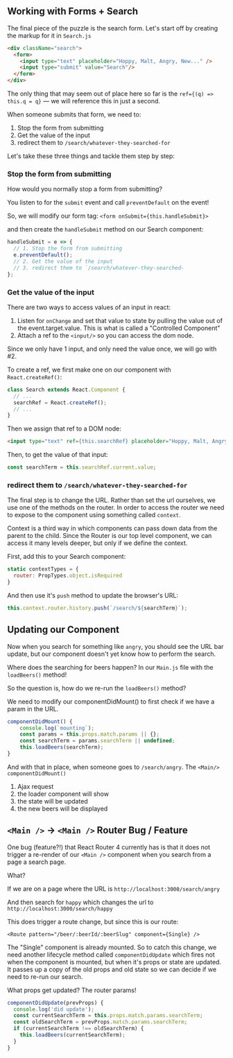 ## Working with Forms + Search

The final piece of the puzzle is the search form. Let's start off by creating the markup for it in `Search.js`

```html
<div className="search">
  <form>
    <input type="text" placeholder="Hoppy, Malt, Angry, New..." />
    <input type="submit" value="Search"/>
  </form>
</div>
```

The only thing that may seem out of place here so far is the `ref={(q) => this.q = q}` — we will reference this in just a second.

When someone submits that form, we need to:

1. Stop the form from submitting
2. Get the value of the input
3. redirect them to `/search/whatever-they-searched-for`

Let's take these three things and tackle them step by step:

### Stop the form from submitting

How would you normally stop a form from submitting?

You listen to for the `submit` event and call `preventDefault` on the event!

So, we will modify our form tag: `<form onSubmit={this.handleSubmit}>`

and then create the `handleSubmit` method on our Search component:

```js
handleSubmit = e => {
  // 1. Stop the form from submitting
  e.preventDefault();
  // 2. Get the value of the input
  // 3. redirect them to `/search/whatever-they-searched-
};
```

### Get the value of the input

There are two ways to access values of an input in react:

1. Listen for `onChange` and set that value to state by pulling the value out of the event.target.value. This is what is called a "Controlled Component"
2. Attach a ref to the `<input/>` so you can access the dom node.

Since we only have 1 input, and only need the value once, we will go with #2.

To create a ref, we first make one on our component with `React.createRef()`:

```js
class Search extends React.Component {
  // ...
  searchRef = React.createRef();
  // ...
}
```

Then we assign that ref to a DOM node:

```html
<input type="text" ref={this.searchRef} placeholder="Hoppy, Malt, Angry, New..." />
```

Then, to get the value of that input:

```js
const searchTerm = this.searchRef.current.value;
```

### redirect them to `/search/whatever-they-searched-for`

The final step is to change the URL. Rather than set the url ourselves, we use one of the methods on the router. In order to access the router we need to expose to the component using something called `context`.

Context is a third way in which components can pass down data from the parent to the child. Since the Router is our top level component, we can access it many levels deeper, but only if we define the context.

First, add this to your Search component:

```js
static contextTypes = {
  router: PropTypes.object.isRequired
}
```

And then use it's `push` method to update the browser's URL:

```js
this.context.router.history.push(`/search/${searchTerm}`);
```

## Updating our Component

Now when you search for something like `angry`, you should see the URL bar update, but our component doesn't yet know how to perform the search.

Where does the searching for beers happen? In our `Main.js` file with the `loadBeers()` method!

So the question is, how do we re-run the `loadBeers()` method?

We need to modify our componentDidMount() to first check if we have a param in the URL.

```js
componentDidMount() {
	console.log(`mounting`);
	const params = this.props.match.params || {};
	const searchTerm = params.searchTerm || undefined;
	this.loadBeers(searchTerm);
}
```

And with that in place, when someone goes to `/search/angry`. The `<Main/>` `componentDidMount()`

1. Ajax request
2. the loader component will show
3. the state will be updated
4. the new beers will be displayed

## `<Main />` → `<Main />` Router Bug / Feature

One bug (feature?!) that React Router 4 currently has is that it does not trigger a re-render of our `<Main />` component when you search from a page a search page.

What?

If we are on a page where the URL is `http://localhost:3000/search/angry`

And then search for `happy` which changes the url to `http://localhost:3000/search/happy`

This does trigger a route change, but since this is our route:

`<Route pattern="/beer/:beerId/:beerSlug" component={Single} />`

The "Single" component is already mounted. So to catch this change, we need another lifecycle method called `componentDidUpdate` which fires not when the component is mounted, but when it's props or state are updated. It passes up a copy of the old props and old state so we can decide if we need to re-run our search.

What props get updated? The router params!

```js
componentDidUpdate(prevProps) {
  console.log('did update');
  const currentSearchTerm = this.props.match.params.searchTerm;
  const oldSearchTerm = prevProps.match.params.searchTerm;
  if (currentSearchTerm !== oldSearchTerm) {
    this.loadBeers(currentSearchTerm);
  }
}
```
